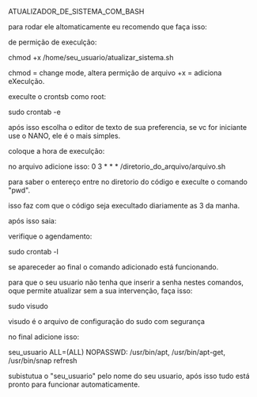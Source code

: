 ATUALIZADOR_DE_SISTEMA_COM_BASH

para rodar ele altomaticamente eu recomendo que faça isso:

de permição de execulção: 

chmod +x /home/seu_usuario/atualizar_sistema.sh

chmod = change mode, altera permição de arquivo
+x = adiciona eXeculção.

execulte o crontsb como root:

sudo crontab -e

após isso escolha o editor de texto de sua preferencia, se vc for iniciante use o NANO, ele é o mais simples.

coloque a hora de execulção:

no arquivo adicione isso: 0 3 * * * /diretorio_do_arquivo/arquivo.sh

para saber o entereço entre no diretorio do código e execulte o comando "pwd".

isso faz com que o código seja execultado diariamente as 3 da manha.

após isso saia:

verifique o agendamento:

sudo crontab -l

se apareceder ao final o comando adicionado está funcionando.

para que o seu usuario não tenha que inserir a senha nestes comandos, oque permite atualizar sem a sua intervenção, faça isso:

sudo visudo 

visudo é o arquivo de configuração do sudo com segurança

no final adicione isso:

seu_usuario ALL=(ALL) NOPASSWD: /usr/bin/apt, /usr/bin/apt-get, /usr/bin/snap refresh

subistutua o "seu_usuario" pelo nome do seu usuario, após isso tudo está pronto para funcionar automaticamente.

